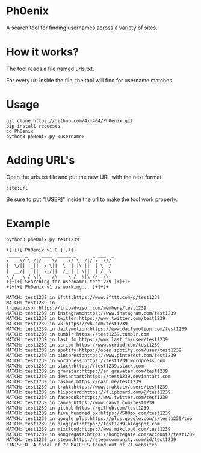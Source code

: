 # Ph0enix

A search tool for finding usernames across a variety of sites.

# How it works?

The tool reads a file named urls.txt.

For every url inside the file, the tool will find for username matches.

# Usage

```
git clone https://github.com/4xx404/Ph0enix.git
pip install requests
cd Ph0enix
python3 ph0enix.py <username>
```

# Adding URL's

Open the urls.txt file and put the new URL with the next format:

```
site:url
```

Be sure to put "[USER]" inside the url to make the tool work properly.

# Example

```
python3 phe0nix.py test1239

+[+[+[ Ph0enix v1.0 ]+]+]+
 ____  _     ____  _____ _      _ ___  _
/  __\/ \ /|/  _ \/  __// \  /|/ \  \//
|  \/|| |_||| / \||  \  | |\ ||| | \  /
|  __/| | ||| \_/||  /_ | | \||| | /  \
\_/   \_/ \|\____/\____\_/  \|\_//__/\
+[+[+[ Searching for username: test1239 ]+]+]+
+[+[+[ Ph0enix v1 is working... ]+]+]+

MATCH: test1239 in ifttt:https://www.ifttt.com/p/test1239
MATCH: test1239 in tripadvisor:https://tripadvisor.com/members/test1239
MATCH: test1239 in instagram:https://www.instagram.com/test1239
MATCH: test1239 in twitter:https://www.twitter.com/test1239
MATCH: test1239 in vk:https://vk.com/test1239
MATCH: test1239 in dailymotion:https://www.dailymotion.com/test1239
MATCH: test1239 in tumblr:https://test1239.tumblr.com
MATCH: test1239 in last_fm:https://www.last.fm/user/test1239
MATCH: test1239 in scribd:https://www.scribd.com/test1239
MATCH: test1239 in spotify:https://open.spotify.com/user/test1239
MATCH: test1239 in pinterest:https://www.pinterest.com/test1239
MATCH: test1239 in wordpress:https://test1239.wordpress.com
MATCH: test1239 in slack:https://test1239.slack.com
MATCH: test1239 in gravatar:https://en.gravatar.com/test1239
MATCH: test1239 in deviantart:https://test1239.deviantart.com
MATCH: test1239 in cashme:https://cash.me/test1239
MATCH: test1239 in trakt:https://www.trakt.tv/users/test1239
MATCH: test1239 in flipboard:https://flipboard.com/@/test1239
MATCH: test1239 in facebook:https://www.twitter.com/test1239
MATCH: test1239 in canva:https://www.canva.com/test1239
MATCH: test1239 in github:https://github.com/test1239
MATCH: test1239 in five_hundred_px:https://500px.com/test1239
MATCH: test1239 in google_plus:https://plus.google.com/s/test1239/top
MATCH: test1239 in blogspot:https://test1239.blogspot.com
MATCH: test1239 in mixcloud:https://www.mixcloud.com/test1239
MATCH: test1239 in kongregate:https://kongregate.com/accounts/test1239
MATCH: test1239 in steam:https://steamcommunity.com/id/test1239
FINISHED: A total of 27 MATCHES found out of 71 websites.
```
